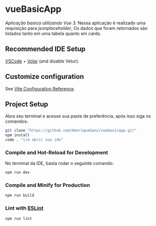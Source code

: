 # vueBasicApp

_*Aplicação basica utilizando Vue 3.*_
Nessa aplicação é realizado uma requisição para _jsonplaceholder_,
Os dados que foram retornados são listados tanto em uma tabela quanto em cards.

## Recommended IDE Setup

[VSCode](https://code.visualstudio.com/) + [Volar](https://marketplace.visualstudio.com/items?itemName=Vue.volar) (and disable Vetur).

## Customize configuration

See [Vite Configuration Reference](https://vite.dev/config/).

## Project Setup

Abra seu terminal e acesse sua pasta de preferência, após isso siga os comandos:

```sh
git clone "https://github.com/HenriqueGanz/vuebasicapp.git"
npm install
code . "irá abrir sua ide"
```

### Compile and Hot-Reload for Development

No terminal da IDE, basta rodar o seguinte comando:

```sh
npm run dev
```

### Compile and Minify for Production

```sh
npm run build
```

### Lint with [ESLint](https://eslint.org/)

```sh
npm run lint
```
